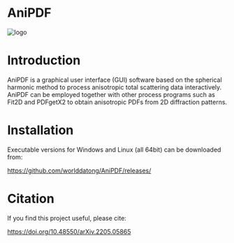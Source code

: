 # AniPDF
![logo](https://github.com/worlddatong/Anisotropic-PDF/blob/main/imgs/10.png)

# Introduction
AniPDF is a graphical user interface (GUI) software based on the spherical harmonic method to process anisotropic total scattering data interactively.
AniPDF can be employed together with other process programs such as Fit2D and PDFgetX2 to obtain anisotropic PDFs from 2D diffraction patterns.

# Installation
Executable versions for Windows and Linux (all 64bit) can be downloaded from:

https://github.com/worlddatong/AniPDF/releases/
  
# Citation
If you find this project useful, please cite:

https://doi.org/10.48550/arXiv.2205.05865

